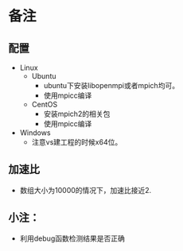 备注
===

配置
---
- Linux
    - Ubuntu
        - ubuntu下安装libopenmpi或者mpich均可。
        - 使用mpicc编译
    - CentOS
        - 安装mpich2的相关包
        - 使用mpicc编译
- Windows
    - 注意vs建工程的时候x64位。

加速比
---
- 数组大小为10000的情况下，加速比接近2.

小注：
---
- 利用debug函数检测结果是否正确
